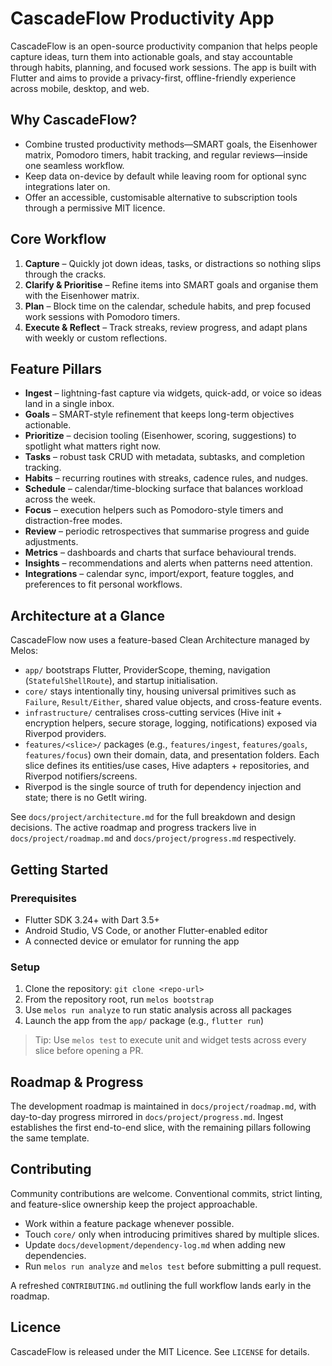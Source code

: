# CascadeFlow Productivity App

CascadeFlow is an open-source productivity companion that helps people capture ideas, turn them into actionable goals, and stay accountable through habits, planning, and focused work sessions. The app is built with Flutter and aims to provide a privacy-first, offline-friendly experience across mobile, desktop, and web.

## Why CascadeFlow?
- Combine trusted productivity methods—SMART goals, the Eisenhower matrix, Pomodoro timers, habit tracking, and regular reviews—inside one seamless workflow.
- Keep data on-device by default while leaving room for optional sync integrations later on.
- Offer an accessible, customisable alternative to subscription tools through a permissive MIT licence.

## Core Workflow
1. **Capture** – Quickly jot down ideas, tasks, or distractions so nothing slips through the cracks.
2. **Clarify & Prioritise** – Refine items into SMART goals and organise them with the Eisenhower matrix.
3. **Plan** – Block time on the calendar, schedule habits, and prep focused work sessions with Pomodoro timers.
4. **Execute & Reflect** – Track streaks, review progress, and adapt plans with weekly or custom reflections.

## Feature Pillars
- **Ingest** – lightning-fast capture via widgets, quick-add, or voice so ideas land in a single inbox.
- **Goals** – SMART-style refinement that keeps long-term objectives actionable.
- **Prioritize** – decision tooling (Eisenhower, scoring, suggestions) to spotlight what matters right now.
- **Tasks** – robust task CRUD with metadata, subtasks, and completion tracking.
- **Habits** – recurring routines with streaks, cadence rules, and nudges.
- **Schedule** – calendar/time-blocking surface that balances workload across the week.
- **Focus** – execution helpers such as Pomodoro-style timers and distraction-free modes.
- **Review** – periodic retrospectives that summarise progress and guide adjustments.
- **Metrics** – dashboards and charts that surface behavioural trends.
- **Insights** – recommendations and alerts when patterns need attention.
- **Integrations** – calendar sync, import/export, feature toggles, and preferences to fit personal workflows.

## Architecture at a Glance
CascadeFlow now uses a feature-based Clean Architecture managed by Melos:
- `app/` bootstraps Flutter, ProviderScope, theming, navigation (`StatefulShellRoute`), and startup initialisation.
- `core/` stays intentionally tiny, housing universal primitives such as `Failure`, `Result/Either`, shared value objects, and cross-feature events.
- `infrastructure/` centralises cross-cutting services (Hive init + encryption helpers, secure storage, logging, notifications) exposed via Riverpod providers.
- `features/<slice>/` packages (e.g., `features/ingest`, `features/goals`, `features/focus`) own their domain, data, and presentation folders. Each slice defines its entities/use cases, Hive adapters + repositories, and Riverpod notifiers/screens.
- Riverpod is the single source of truth for dependency injection and state; there is no GetIt wiring.

See `docs/project/architecture.md` for the full breakdown and design decisions. The active roadmap and progress trackers live in `docs/project/roadmap.md` and `docs/project/progress.md` respectively.

## Getting Started
### Prerequisites
- Flutter SDK 3.24+ with Dart 3.5+
- Android Studio, VS Code, or another Flutter-enabled editor
- A connected device or emulator for running the app

### Setup
1. Clone the repository: `git clone <repo-url>`
2. From the repository root, run `melos bootstrap`
3. Use `melos run analyze` to run static analysis across all packages
4. Launch the app from the `app/` package (e.g., `flutter run`)

> Tip: Use `melos test` to execute unit and widget tests across every slice before opening a PR.

## Roadmap & Progress
The development roadmap is maintained in `docs/project/roadmap.md`, with day-to-day progress mirrored in `docs/project/progress.md`. Ingest establishes the first end-to-end slice, with the remaining pillars following the same template.

## Contributing
Community contributions are welcome. Conventional commits, strict linting, and feature-slice ownership keep the project approachable.
- Work within a feature package whenever possible.
- Touch `core/` only when introducing primitives shared by multiple slices.
- Update `docs/development/dependency-log.md` when adding new dependencies.
- Run `melos run analyze` and `melos test` before submitting a pull request.

A refreshed `CONTRIBUTING.md` outlining the full workflow lands early in the roadmap.

## Licence
CascadeFlow is released under the MIT Licence. See `LICENSE` for details.
